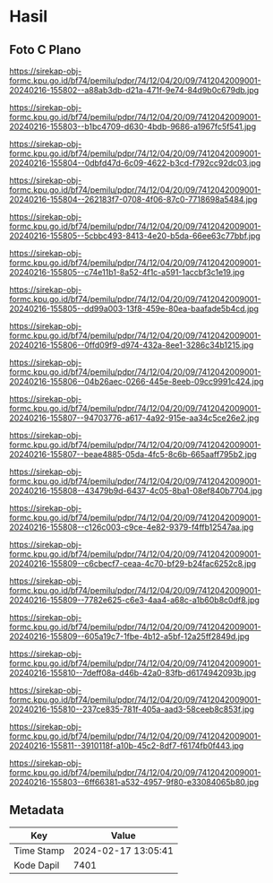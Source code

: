 # Hasil

## Foto C Plano

https://sirekap-obj-formc.kpu.go.id/bf74/pemilu/pdpr/74/12/04/20/09/7412042009001-20240216-155802--a88ab3db-d21a-471f-9e74-84d9b0c679db.jpg

https://sirekap-obj-formc.kpu.go.id/bf74/pemilu/pdpr/74/12/04/20/09/7412042009001-20240216-155803--b1bc4709-d630-4bdb-9686-a1967fc5f541.jpg

https://sirekap-obj-formc.kpu.go.id/bf74/pemilu/pdpr/74/12/04/20/09/7412042009001-20240216-155804--0dbfd47d-6c09-4622-b3cd-f792cc92dc03.jpg

https://sirekap-obj-formc.kpu.go.id/bf74/pemilu/pdpr/74/12/04/20/09/7412042009001-20240216-155804--262183f7-0708-4f06-87c0-7718698a5484.jpg

https://sirekap-obj-formc.kpu.go.id/bf74/pemilu/pdpr/74/12/04/20/09/7412042009001-20240216-155805--5cbbc493-8413-4e20-b5da-66ee63c77bbf.jpg

https://sirekap-obj-formc.kpu.go.id/bf74/pemilu/pdpr/74/12/04/20/09/7412042009001-20240216-155805--c74e11b1-8a52-4f1c-a591-1accbf3c1e19.jpg

https://sirekap-obj-formc.kpu.go.id/bf74/pemilu/pdpr/74/12/04/20/09/7412042009001-20240216-155805--dd99a003-13f8-459e-80ea-baafade5b4cd.jpg

https://sirekap-obj-formc.kpu.go.id/bf74/pemilu/pdpr/74/12/04/20/09/7412042009001-20240216-155806--0ffd09f9-d974-432a-8ee1-3286c34b1215.jpg

https://sirekap-obj-formc.kpu.go.id/bf74/pemilu/pdpr/74/12/04/20/09/7412042009001-20240216-155806--04b26aec-0266-445e-8eeb-09cc9991c424.jpg

https://sirekap-obj-formc.kpu.go.id/bf74/pemilu/pdpr/74/12/04/20/09/7412042009001-20240216-155807--94703776-a617-4a92-915e-aa34c5ce26e2.jpg

https://sirekap-obj-formc.kpu.go.id/bf74/pemilu/pdpr/74/12/04/20/09/7412042009001-20240216-155807--beae4885-05da-4fc5-8c6b-665aaff795b2.jpg

https://sirekap-obj-formc.kpu.go.id/bf74/pemilu/pdpr/74/12/04/20/09/7412042009001-20240216-155808--43479b9d-6437-4c05-8ba1-08ef840b7704.jpg

https://sirekap-obj-formc.kpu.go.id/bf74/pemilu/pdpr/74/12/04/20/09/7412042009001-20240216-155808--c126c003-c9ce-4e82-9379-f4ffb12547aa.jpg

https://sirekap-obj-formc.kpu.go.id/bf74/pemilu/pdpr/74/12/04/20/09/7412042009001-20240216-155809--c6cbecf7-ceaa-4c70-bf29-b24fac6252c8.jpg

https://sirekap-obj-formc.kpu.go.id/bf74/pemilu/pdpr/74/12/04/20/09/7412042009001-20240216-155809--7782e625-c6e3-4aa4-a68c-a1b60b8c0df8.jpg

https://sirekap-obj-formc.kpu.go.id/bf74/pemilu/pdpr/74/12/04/20/09/7412042009001-20240216-155809--605a19c7-1fbe-4b12-a5bf-12a25ff2849d.jpg

https://sirekap-obj-formc.kpu.go.id/bf74/pemilu/pdpr/74/12/04/20/09/7412042009001-20240216-155810--7deff08a-d46b-42a0-83fb-d6174942093b.jpg

https://sirekap-obj-formc.kpu.go.id/bf74/pemilu/pdpr/74/12/04/20/09/7412042009001-20240216-155810--237ce835-781f-405a-aad3-58ceeb8c853f.jpg

https://sirekap-obj-formc.kpu.go.id/bf74/pemilu/pdpr/74/12/04/20/09/7412042009001-20240216-155811--3910118f-a10b-45c2-8df7-f6174fb0f443.jpg

https://sirekap-obj-formc.kpu.go.id/bf74/pemilu/pdpr/74/12/04/20/09/7412042009001-20240216-155803--6ff66381-a532-4957-9f80-e33084065b80.jpg


## Metadata

| Key        | Value               |
| ---------- | ------------------- |
| Time Stamp | 2024-02-17 13:05:41 |
| Kode Dapil | 7401                |




